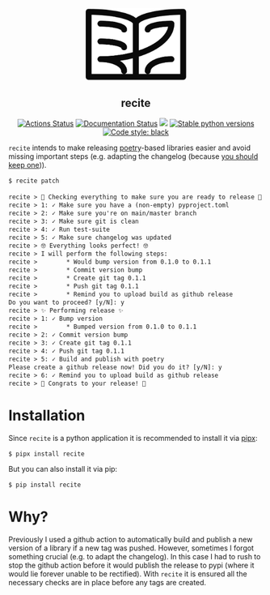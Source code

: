 <p align="center">
<img src="https://github.com/dobraczka/recite/raw/main/docs/assets/logo.png" alt="recite logo", width=200/>
</p>
<h2 align="center"> recite</h2>


<p align="center">
<a href="https://github.com/dobraczka/recite/actions/workflows/main.yml"><img alt="Actions Status" src="https://github.com/dobraczka/recite/actions/workflows/main.yml/badge.svg?branch=main"></a>
<a href='https://recite.readthedocs.io/en/latest/?badge=latest'><img src='https://readthedocs.org/projects/recite/badge/?version=latest' alt='Documentation Status' /></a>
<a href="https://codecov.io/gh/dobraczka/recite"><img src="https://codecov.io/gh/dobraczka/recite/branch/main/graph/badge.svg?token=TCMKS9U0MH"/></a>
<a href="https://pypi.org/project/recite"/><img alt="Stable python versions" src="https://img.shields.io/pypi/pyversions/recite"></a>
<a href="https://github.com/psf/black"><img alt="Code style: black" src="https://img.shields.io/badge/code%20style-black-000000.svg"></a>
</p>

`recite` intends to make releasing [poetry](https://python-poetry.org/)-based libraries easier and avoid missing important steps (e.g. adapting the changelog (because [you should keep one](https://keepachangelog.com/))).

```console
$ recite patch

recite > 👀 Checking everything to make sure you are ready to release 👀
recite > 1: ✓ Make sure you have a (non-empty) pyproject.toml
recite > 2: ✓ Make sure you're on main/master branch
recite > 3: ✓ Make sure git is clean
recite > 4: ✓ Run test-suite
recite > 5: ✓ Make sure changelog was updated
recite > 🤓 Everything looks perfect! 🤓
recite > I will perform the following steps:
recite >        * Would bump version from 0.1.0 to 0.1.1
recite >        * Commit version bump
recite >        * Create git tag 0.1.1
recite >        * Push git tag 0.1.1
recite >        * Remind you to upload build as github release
Do you want to proceed? [y/N]: y
recite > ✨ Performing release ✨
recite > 1: ✓ Bump version
recite >        * Bumped version from 0.1.0 to 0.1.1
recite > 2: ✓ Commit version bump
recite > 3: ✓ Create git tag 0.1.1
recite > 4: ✓ Push git tag 0.1.1
recite > 5: ✓ Build and publish with poetry
Please create a github release now! Did you do it? [y/N]: y
recite > 6: ✓ Remind you to upload build as github release
recite > 🚀 Congrats to your release! 🚀
```

# Installation

Since `recite` is a python application it is recommended to install it via [pipx](https://pypa.github.io/pipx/):
```console
$ pipx install recite
```

But you can also install it via pip:

```console
$ pip install recite
```

# Why?

Previously I used a github action to automatically build and publish a new version of a library if a new tag was pushed. However, sometimes I forgot something crucial (e.g. to adapt the changelog). In this case I had to rush to stop the github action before it would publish the release to pypi (where it would lie forever unable to be rectified).
With `recite` it is ensured all the necessary checks are in place before any tags are created.
